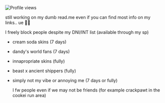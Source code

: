 ![Profile views](https://visitor-badge.laobi.icu/badge?page_id=pastellcloudy.pastellcloudy)

still working on my dumb read.me even if you can find most info on my links.. ue 🧀😭

I freely block people despite my DNI/INT list (available through my sp)
- cream soda skins (7 days)
- dandy's world fans (7 days)
- innapropriate skins (fully)
- beast x ancient shippers (fully)
- simply not my vibe or annoying me (7 days or fully)

  I fw people even if we may not be friends (for example crackpawt in the cookei run area)
